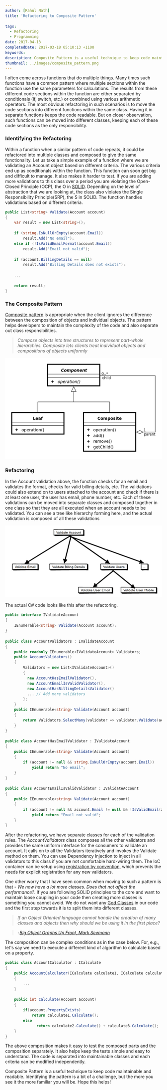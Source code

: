```yaml
---
author: [Rahul Nath]
title: 'Refactoring to Composite Pattern'
  
tags:
  - Refactoring
  - Programming
date: 2017-04-13
completedDate: 2017-03-18 05:10:13 +1100
keywords:
description: Composite Pattern is a useful technique to keep code maintainable and readable.
thumbnail: ../images/composite_pattern.png
---
```


I often come across functions that do multiple things. Many times such functions have a common pattern where multiple sections within the function use the same parameters for calculations. The results from these different code sections within the function are either separated by conditionals (if, switch, etc.) or combined using various arithmetic operators. The most obvious refactoring in such scenarios is to move the code sections into different functions within the same class. Having it in separate functions keeps the code readable. But on closer observation, such functions can be moved into different classes, keeping each of these code sections as the only responsibility.

### Identifying the Refactoring

Within a function when a similar pattern of code repeats, it could be refactored into multiple classes and composed to give the same functionality. Let us take a simple example of a function where we are validating an Account object based on different criteria. The various criteria end up as conditionals within the function. This function can soon get big and difficult to manage. It also makes it harder to test. If you are adding more validations to this class over a period you are violating the Open-Closed Principle (OCP), the O in [SOLID](http://butunclebob.com/ArticleS.UncleBob.PrinciplesOfOod). Depending on the level of abstraction that we are looking at, the class also violates the Single Responsibility Principle(SRP), the S in SOLID. The function handles validations based on different criteria.

```csharp
public List<string> Validate(Account account)
{
    var result = new List<string>();

    if (string.IsNullOrEmpty(account.Email))
        result.Add("No email");
    else if (!IsValidEmailFormat(account.Email))
        result.Add("Email not valid");

    if (account.BillingDetails == null)
        result.Add("Billing Details does not exists");

    ...

    return result;
}
```

### The Composite Pattern

[Composite pattern](https://en.wikipedia.org/wiki/Composite_pattern) is appropriate when the client ignores the difference between the composition of objects and individual objects. The pattern helps developers to maintain the complexity of the code and also separate out class responsibilities.

> _Compose objects into tree structures to represent part-whole hierarchies. Composite lets clients treat individual objects and compositions of objects uniformly_

<img alt="Composite Pattern" src="../images/composite_pattern.png" />

### Refactoring

In the Account validation above, the function checks for an email and validates the format, checks for valid billing details, etc. The validations could also extend on to users attached to the account and check if there is at least one user, the user has email, phone number, etc. Each of these validations can be moved into separate classes and composed together in one class so that they are all executed when an account needs to be validated. You can see a tree like hierarchy forming here, and the actual validation is composed of all these validations

<img alt="Account Validation hierarchy" src="../images/composite_pattern_validation.png" />

The actual C# code looks like this after the refactoring.

```csharp
public interface IValidateAccount
{
    IEnumerable<string> Validate(Account account);
}

public class AccountValidators : IValidateAccount
{
    public readonly IEnumerable<IValidateAccount> Validators;
    public AccountValidators()
    {
        Validators = new List<IValidateAccount>()
        {
          new AccountHasEmailValidator(),
          new AccountEmailIsValidValidator(),
          new AccountHasBillingDetailsValidator()
          ... // Add more validators
        };
    }
    public IEnumerable<string> Validate(Account account)
    {
        return Validators.SelectMany(validator => validator.Validate(account));
    }
}

public class AccountHasEmailValidator : IValidateAccount
{
    public IEnumerable<string> Validate(Account account)
    {
        if (account != null && string.IsNullOrEmpty(account.Email))
            yield return "No email";
    }
}

public class AccountEmailIsValidValidator : IValidateAccount
{
    public IEnumerable<string> Validate(Account account)
    {
        if (account != null && account.Email != null && !IsValidEmail(account.Email))
            yield return "Email not valid";
    }
}
```

After the refactoring, we have separate classes for each of the validation rules. The _AccountValidators_ class composes all the other validators and provides the same uniform interface for the consumers to validate an account. It calls on to all the Validators iteratively and invokes the Validate method on them. You can use Dependency Injection to inject in all validators to this class if you are not comfortable hard-wiring them. The IoC container can be setup using [registration by convention](http://www.rahulpnath.com/blog/ioc-registration-by-convention/), which prevents the needs for explicit registration for any new validators.

One other worry that I have seen common when moving to such a pattern is that - _We now have a lot more classes. Does that not affect the performance?_. If you are following SOLID principles to the core and want to maintain loose coupling in your code then creating more classes is something you cannot avoid. We do not want any
[God Classes](http://wiki.c2.com/?GodClass) in our code and the first step towards it is to split them into different classes.

> _If an Object Oriented language cannot handle the creation of many classes and objects then why should we be using it in the first place?_

> -_[Big Object Graphs Up Front, Mark Seemann](https://vimeo.com/68378923)_

The composition can be complex conditions as in the case below. For, e.g., let's say we need to execute a different kind of algorithm to calculate based on a property.

```csharp
public class AccountCalculator : ICalculate
{
    public AccountCalculator(ICalculate calculate1, ICalculate calculate2, ICalculate calculate3)
    {
        ...
    }

    public int Calculate(Account account)
    {
        if(account.PropertyExists)
            return calculate1.Calculate();
        else
              return calculate2.Calculate() + calculate3.Calculate();
    }
}
```

The above composition makes it easy to test the composed parts and the composition separately. It also helps keep the tests simple and easy to understand. The code is separated into maintainable classes and each criteria can be modified independently.

Composite Pattern is a useful technique to keep code maintainable and readable. Identifying the pattern is a bit of a challenge, but the more you see it the more familiar you will be. Hope this helps!
